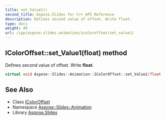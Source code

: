 ```yaml
---
title: set_Value1()
second_title: Aspose.Slides for C++ API Reference
description: Defines second value of offset. Write float.
type: docs
weight: 40
url: /cpp/aspose.slides.animation/icoloroffset/set_value1/
---
```

## IColorOffset::set_Value1(float) method


Defines second value of offset. Write **float**.

```cpp
virtual void Aspose::Slides::Animation::IColorOffset::set_Value1(float value)=0
```

## See Also

* Class [IColorOffset](./)
* Namespace [Aspose::Slides::Animation](../)
* Library [Aspose.Slides](../../)